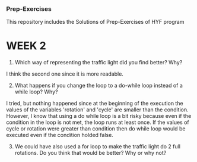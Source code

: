 ### Prep-Exercises
This repository includes the Solutions of  Prep-Exercises  of HYF program


# WEEK 2
1. Which way of representing the traffic light did you find better? Why?

I think the second one since it is more readable. 

2. What happens if you change the loop to a do-while loop instead of a while loop? Why?

I tried, but nothing happened since at the beginning of the execution the values of the variables 'rotation' and 'cycle' are smaller than the condition. 
However, I know that using a do while loop is a bit risky because even if the condition in the loop is not met, the loop runs at least once.
If the values of cycle or rotation were greater than condition then do while loop would be executed even if the condition holded false.


3. We could have also used a for loop to make the traffic light do 2 full rotations. Do you think that would be better? Why or why not?
